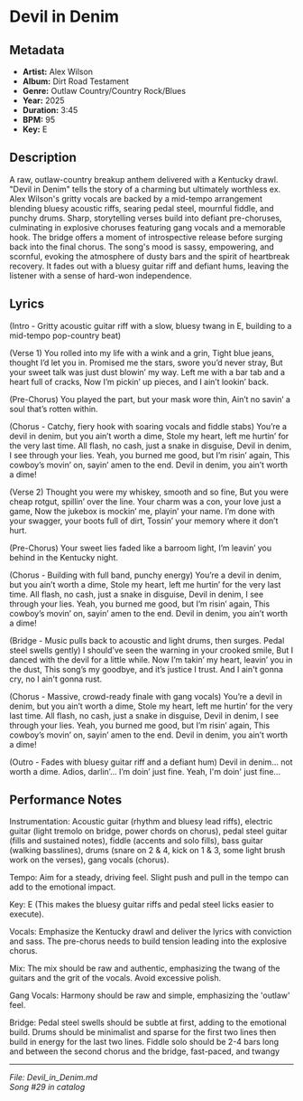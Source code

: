 # Devil in Denim

## Metadata
- **Artist:** Alex Wilson
- **Album:** Dirt Road Testament
- **Genre:** Outlaw Country/Country Rock/Blues
- **Year:** 2025
- **Duration:** 3:45
- **BPM:** 95
- **Key:** E

## Description
A raw, outlaw-country breakup anthem delivered with a Kentucky drawl. "Devil in Denim" tells the story of a charming but ultimately worthless ex. Alex Wilson's gritty vocals are backed by a mid-tempo arrangement blending bluesy acoustic riffs, searing pedal steel, mournful fiddle, and punchy drums. Sharp, storytelling verses build into defiant pre-choruses, culminating in explosive choruses featuring gang vocals and a memorable hook. The bridge offers a moment of introspective release before surging back into the final chorus. The song's mood is sassy, empowering, and scornful, evoking the atmosphere of dusty bars and the spirit of heartbreak recovery. It fades out with a bluesy guitar riff and defiant hums, leaving the listener with a sense of hard-won independence.

## Lyrics

(Intro - Gritty acoustic guitar riff with a slow, bluesy twang in E, building to a mid-tempo pop-country beat)

(Verse 1)
You rolled into my life with a wink and a grin,
Tight blue jeans, thought I’d let you in.
Promised me the stars, swore you’d never stray,
But your sweet talk was just dust blowin’ my way.
Left me with a bar tab and a heart full of cracks,
Now I’m pickin’ up pieces, and I ain’t lookin’ back.

(Pre-Chorus)
You played the part, but your mask wore thin,
Ain’t no savin’ a soul that’s rotten within.

(Chorus - Catchy, fiery hook with soaring vocals and fiddle stabs)
You’re a devil in denim, but you ain’t worth a dime,
Stole my heart, left me hurtin’ for the very last time.
All flash, no cash, just a snake in disguise,
Devil in denim, I see through your lies.
Yeah, you burned me good, but I’m risin’ again,
This cowboy’s movin’ on, sayin’ amen to the end.
Devil in denim, you ain’t worth a dime!

(Verse 2)
Thought you were my whiskey, smooth and so fine,
But you were cheap rotgut, spillin’ over the line.
Your charm was a con, your love just a game,
Now the jukebox is mockin’ me, playin’ your name.
I’m done with your swagger, your boots full of dirt,
Tossin’ your memory where it don’t hurt.

(Pre-Chorus)
Your sweet lies faded like a barroom light,
I’m leavin’ you behind in the Kentucky night.

(Chorus - Building with full band, punchy energy)
You’re a devil in denim, but you ain’t worth a dime,
Stole my heart, left me hurtin’ for the very last time.
All flash, no cash, just a snake in disguise,
Devil in denim, I see through your lies.
Yeah, you burned me good, but I’m risin’ again,
This cowboy’s movin’ on, sayin’ amen to the end.
Devil in denim, you ain’t worth a dime!

(Bridge - Music pulls back to acoustic and light drums, then surges. Pedal steel swells gently)
I should’ve seen the warning in your crooked smile,
But I danced with the devil for a little while.
Now I’m takin’ my heart, leavin’ you in the dust,
This song’s my goodbye, and it’s justice I trust.
And I ain't gonna cry, no I ain't gonna rust.

(Chorus - Massive, crowd-ready finale with gang vocals)
You’re a devil in denim, but you ain’t worth a dime,
Stole my heart, left me hurtin’ for the very last time.
All flash, no cash, just a snake in disguise,
Devil in denim, I see through your lies.
Yeah, you burned me good, but I’m risin’ again,
This cowboy’s movin’ on, sayin’ amen to the end.
Devil in denim, you ain’t worth a dime!

(Outro - Fades with bluesy guitar riff and a defiant hum)
Devil in denim… not worth a dime.
Adios, darlin’… I’m doin’ just fine.
Yeah, I'm doin' just fine...

## Performance Notes

Instrumentation: Acoustic guitar (rhythm and bluesy lead riffs), electric guitar (light tremolo on bridge, power chords on chorus), pedal steel guitar (fills and sustained notes), fiddle (accents and solo fills), bass guitar (walking basslines), drums (snare on 2 & 4, kick on 1 & 3, some light brush work on the verses), gang vocals (chorus).

Tempo: Aim for a steady, driving feel. Slight push and pull in the tempo can add to the emotional impact.

Key: E (This makes the bluesy guitar riffs and pedal steel licks easier to execute).

Vocals: Emphasize the Kentucky drawl and deliver the lyrics with conviction and sass. The pre-chorus needs to build tension leading into the explosive chorus.

Mix: The mix should be raw and authentic, emphasizing the twang of the guitars and the grit of the vocals. Avoid excessive polish.

Gang Vocals: Harmony should be raw and simple, emphasizing the 'outlaw' feel.

Bridge: Pedal steel swells should be subtle at first, adding to the emotional build. Drums should be minimalist and sparse for the first two lines then build in energy for the last two lines.
Fiddle solo should be 2-4 bars long and between the second chorus and the bridge, fast-paced, and twangy

---
*File: Devil_in_Denim.md*  
*Song #29 in catalog*
